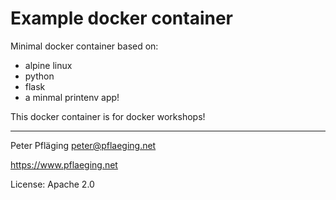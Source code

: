 # Example docker container

Minimal docker container based on:

- alpine linux
- python
- flask
- a minmal printenv app!

This docker container is for docker workshops!

---

Peter Pfläging <peter@pflaeging.net>

https://www.pflaeging.net

License: Apache 2.0 
